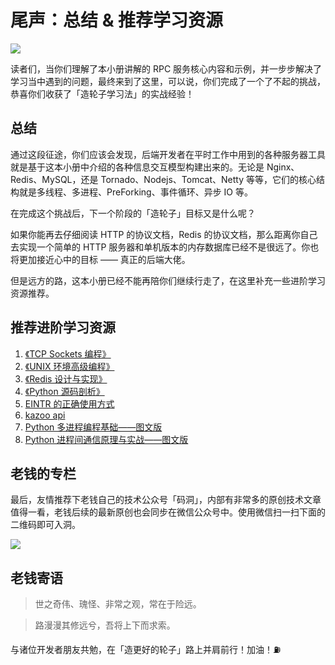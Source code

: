 # 尾声：总结 & 推荐学习资源

![](https://user-gold-cdn.xitu.io/2018/6/9/163e40287967a3a9?w=680&h=678&f=png&s=1087519)

读者们，当你们理解了本小册讲解的 RPC 服务核心内容和示例，并一步步解决了学习当中遇到的问题，最终来到了这里，可以说，你们完成了一个了不起的挑战，恭喜你们收获了「造轮子学习法」的实战经验！

## 总结

通过这段征途，你们应该会发现，后端开发者在平时工作中用到的各种服务器工具就是基于这本小册中介绍的各种信息交互模型构建出来的。无论是 Nginx、Redis、MySQL，还是 Tornado、Nodejs、Tomcat、Netty 等等，它们的核心结构就是多线程、多进程、PreForking、事件循环、异步 IO 等。

在完成这个挑战后，下一个阶段的「造轮子」目标又是什么呢？

如果你能再去仔细阅读 HTTP 的协议文档，Redis 的协议文档，那么距离你自己去实现一个简单的 HTTP 服务器和单机版本的内存数据库已经不是很远了。你也将更加接近心中的目标 —— 真正的后端大佬。

但是远方的路，这本小册已经不能再陪你们继续行走了，在这里补充一些进阶学习资源推荐。

## 推荐进阶学习资源

1.  [《TCP Sockets 编程》](http://www.ituring.com.cn/book/1176)
2.  [《UNIX 环境高级编程》](https://book.douban.com/subject/1788421/)
3.  [《Redis 设计与实现》](https://book.douban.com/subject/25900156/)
4.  [《Python 源码剖析》](https://book.douban.com/subject/3117898/)
5.  [EINTR 的正确使用方式](http://250bpm.com/blog:12)
6.  [kazoo api](https://kazoo.readthedocs.io/en/latest/api/client.html)
7.  [Python 多进程编程基础——图文版](https://juejin.im/post/5b0a88b4f265da0db06e4385)
8.  [Python 进程间通信原理与实战——图文版](https://juejin.im/post/5b0abab451882538c220440b)

## 老钱的专栏

最后，友情推荐下老钱自己的技术公众号「码洞」，内部有非常多的原创技术文章值得一看，老钱后续的最新原创也会同步在微信公众号中。使用微信扫一扫下面的二维码即可入洞。

![](https://user-gold-cdn.xitu.io/2018/7/9/1647e959be074ee0?w=258&h=258&f=jpeg&s=27484)

## 老钱寄语

> 世之奇伟、瑰怪、非常之观，常在于险远。

> 路漫漫其修远兮，吾将上下而求索。

与诸位开发者朋友共勉，在「造更好的轮子」路上并肩前行！加油！⛽️